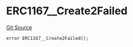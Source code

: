 # ERC1167__Create2Failed
[Git Source](https://github.com/ContractLabs/foundry-bountykinds-contract/blob/67e6855d3beabdf242cc0b51d9e53b087a5235b9/src/oz-custom/oz/proxy/Clones.sol)


```solidity
error ERC1167__Create2Failed();
```

